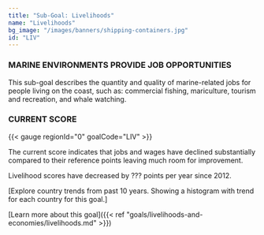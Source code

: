 ```yaml
---
title: "Sub-Goal: Livelihoods"
name: "Livelihoods"
bg_image: "/images/banners/shipping-containers.jpg"
id: "LIV"
---
```


### MARINE ENVIRONMENTS PROVIDE JOB OPPORTUNITIES

This sub-goal describes the quantity and quality of marine-related jobs for people living on the coast, such as: commercial fishing, mariculture, tourism and recreation, and whale watching. 

### CURRENT SCORE

{{< gauge regionId="0" goalCode="LIV" >}}

The current score indicates that jobs and wages have declined substantially compared to their reference points leaving much room for improvement.


Livelihood scores have decreased by ??? points per year since 2012.

[Explore country trends from past 10 years. Showing a histogram with trend for each country for this goal.]






[Learn more about this goal]({{< ref "goals/livelihoods-and-economies/livelihoods.md" >}})
